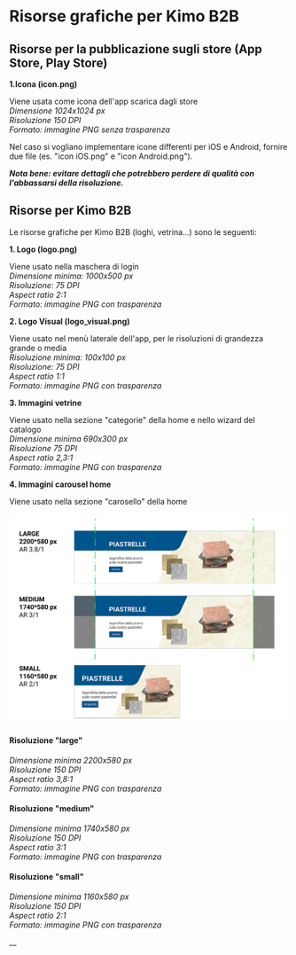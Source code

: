 # Risorse grafiche per Kimo B2B

## Risorse per la pubblicazione sugli store \(App Store, Play Store\)

**1.Icona \(icon.png\)**

Viene usata come icona dell'app scarica dagli store  
_Dimensione 1024x1024 px  
Risoluzione 150 DPI  
Formato: immagine PNG senza trasparenza_

Nel caso si vogliano implementare icone differenti per iOS e Android, fornire due file \(es. "icon iOS.png" e "icon Android.png"\).

_**Nota bene: evitare dettagli che potrebbero perdere di qualità con l'abbassarsi della risoluzione.**_ 

## Risorse per Kimo B2B

Le risorse grafiche per Kimo B2B \(loghi, vetrina...\) sono le seguenti:

**1. Logo \(logo.png\)**

Viene usato nella maschera di login  
_Dimensione minima: 1000x500 px  
Risoluzione: 75 DPI  
Aspect ratio 2:1   
Formato: immagine PNG con trasparenza_

**2. Logo Visual \(logo\_visual.png\)**

Viene usato nel menù laterale dell'app, per le risoluzioni di grandezza grande o media  
_Risoluzione minima: 100x100 px  
Risoluzione: 75 DPI   
Aspect ratio 1:1  
Formato: immagine PNG con trasparenza_

**3. Immagini vetrine**

Viene usato nella sezione "categorie" della home e nello wizard del catalogo  
_Dimensione minima 690x300 px   
Risoluzione 75 DPI  
Aspect ratio 2,3:1  
Formato: immagine PNG con trasparenza_

**4. Immagini carousel home**

Viene usato nella sezione "carosello" della home

![](../../.gitbook/assets/b2b_carousel_img-1-.png)

#### Risoluzione "large"

_Dimensione minima 2200x580 px   
Risoluzione 150 DPI  
Aspect ratio 3,8:1  
Formato: immagine PNG con trasparenza_

#### Risoluzione "medium"

_Dimensione minima 1740x580 px   
Risoluzione 150 DPI  
Aspect ratio 3:1  
Formato: immagine PNG con trasparenza_

#### Risoluzione "small"

_Dimensione minima 1160x580 px   
Risoluzione 150 DPI  
Aspect ratio 2:1  
Formato: immagine PNG con trasparenza_

\_\_

